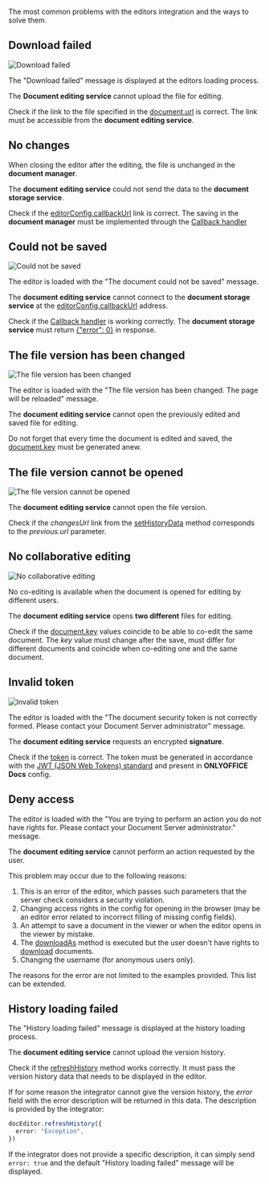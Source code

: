 The most common problems with the editors integration and the ways to solve them.

## Download failed

![Download failed](/assets/images/editor/e-download.png)

The "Download failed" message is displayed at the editors loading process.

The **Document editing service** cannot upload the file for editing.

Check if the link to the file specified in the [document.url](../Usage%20API/Config/Document/Document.md#url) is correct. The link must be accessible from the **document editing service**.

## No changes

When closing the editor after the editing, the file is unchanged in the **document manager**.

The **document editing service** could not send the data to the **document storage service**.

Check if the [editorConfig.callbackUrl](../Usage%20API/Config/Editor/Editor.md#callbackurl) link is correct. The saving in the **document manager** must be implemented through the [Callback handler](../Usage%20API/Callback%20handler.md#net-c-document-save-example)

## Could not be saved

![Could not be saved](/assets/images/editor/e-error0.png)

The editor is loaded with the "The document could not be saved" message.

The **document editing service** cannot connect to the **document storage service** at the [editorConfig.callbackUrl](../Usage%20API/Config/Editor/Editor.md#callbackurl) address.

Check if the [Callback handler](../Usage%20API/Callback%20handler.md#net-c-document-save-example) is working correctly. The **document storage service** must return [\{"error": 0\}](../Usage%20API/Callback%20handler.md#response-from-the-document-storage-service) in response.

## The file version has been changed

![The file version has been changed](/assets/images/editor/e-key.png)

The editor is loaded with the "The file version has been changed. The page will be reloaded" message.

The **document editing service** cannot open the previously edited and saved file for editing.

Do not forget that every time the document is edited and saved, the [document.key](../Usage%20API/Config/Document/Document.md#key) must be generated anew.

## The file version cannot be opened

![The file version cannot be opened](/assets/images/editor/changes-url.png)

The **document editing service** cannot open the file version.

Check if the *changesUrl* link from the [setHistoryData](../Usage%20API/Methods.md#sethistorydata) method corresponds to the *previous.url* parameter.

## No collaborative editing

![No collaborative editing](/assets/images/editor/e-coedit.png)

No co-editing is available when the document is opened for editing by different users.

The **document editing service** opens **two different** files for editing.

Check if the [document.key](../Usage%20API/Config/Document/Document.md#key) values coincide to be able to co-edit the same document. The *key* value must change after the save, must differ for different documents and coincide when co-editing one and the same document.

## Invalid token

![Invalid token](/assets/images/editor/e-token.png)

The editor is loaded with the "The document security token is not correctly formed. Please contact your Document Server administrator" message.

The **document editing service** requests an encrypted **signature**.

Check if the [token](../Usage%20API/Config/Config.md#token) is correct. The token must be generated in accordance with the [JWT (JSON Web Tokens) standard](../Get%20Started/How%20It%20Works/Security.md) and present in **ONLYOFFICE Docs** config.

## Deny access

The editor is loaded with the "You are trying to perform an action you do not have rights for. Please contact your Document Server administrator." message.

The **document editing service** cannot perform an action requested by the user.

This problem may occur due to the following reasons:

1. This is an error of the editor, which passes such parameters that the server check considers a security violation.
2. Changing access rights in the config for opening in the browser (may be an editor error related to incorrect filling of missing config fields).
3. An attempt to save a document in the viewer or when the editor opens in the viewer by mistake.
4. The [downloadAs](../Usage%20API/Methods.md#downloadas) method is executed but the user doesn't have rights to [download](../Usage%20API/Config/Document/Permissions.md#download) documents.
5. Changing the username (for anonymous users only).

The reasons for the error are not limited to the examples provided. This list can be extended.

## History loading failed

The "History loading failed" message is displayed at the history loading process.

The **document editing service** cannot upload the version history.

Check if the [refreshHistory](../Usage%20API/Methods.md#refreshhistory) method works correctly. It must pass the version history data that needs to be displayed in the editor.

If for some reason the integrator cannot give the version history, the *error* field with the error description will be returned in this data. The description is provided by the integrator:

```ts
docEditor.refreshHistory({
  error: "Exception",
})
```

If the integrator does not provide a specific description, it can simply send `error: true` and the default "History loading failed" message will be displayed.
